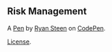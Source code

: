 Risk Management
---------------


A [Pen](https://codepen.io/rsteen76/pen/xxMNwOp) by [Ryan Steen](https://codepen.io/rsteen76) on [CodePen](https://codepen.io).

[License](https://codepen.io/license/pen/xxMNwOp).
